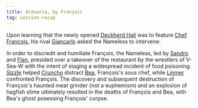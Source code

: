 ```yaml
---
title: Alduaria, by François
tag: session-recap
---
```


Upon learning that the newly opened [Deckherd Hall](/wiki/six-towers#deckherd-hall) was to feature [Chef François](/wiki/npcs#francois), his rival [Giancarlo](/wiki/npcs#giancarlo) asked the Nameless to intervene. 

In order to discredit and humiliate François, the Nameless, led by [Sandro](/wiki/sandro) and [Flan](/wiki/flan), presided over a takeover of the restaurant by the wrestlers of V-Sea-W with the intent of staging a widespread incident of food poisoning. [Sizzle](/wiki/sizzle) helped [Cruncho](/wiki/cruncho) distract [Bea](/wiki/npcs#bea), François's sous chef, while [Linmer](/wiki/linmer) confronted François. The discovery and subsequent destruction of François's haunted meat grinder (not a euphemism) and an explosion of hagfish slime ultimately resulted in the deaths of François and Bea, with Bea's ghost posessing François' corpse.